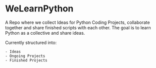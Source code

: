 # WeLearnPython

A Repo where we collect Ideas for Python Coding Projects, collaborate together and share finished scripts with each other. The goal is to learn Python as a collective and share ideas.

Currently structured into:

    - Ideas
    - Ongoing Projects
    - Finished Projects